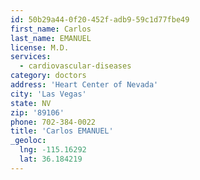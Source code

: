 ```yaml
---
id: 50b29a44-0f20-452f-adb9-59c1d77fbe49
first_name: Carlos
last_name: EMANUEL
license: M.D.
services:
  - cardiovascular-diseases
category: doctors
address: 'Heart Center of Nevada'
city: 'Las Vegas'
state: NV
zip: '89106'
phone: 702-384-0022
title: 'Carlos EMANUEL'
_geoloc:
  lng: -115.16292
  lat: 36.184219
---
```

